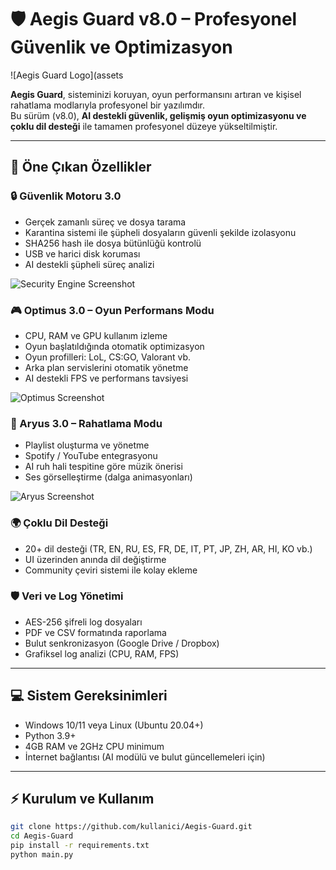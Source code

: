 # 🛡️ Aegis Guard v8.0 – Profesyonel Güvenlik ve Optimizasyon

![Aegis Guard Logo](assets

**Aegis Guard**, sisteminizi koruyan, oyun performansını artıran ve kişisel rahatlama modlarıyla profesyonel bir yazılımdır.  
Bu sürüm (v8.0), **AI destekli güvenlik, gelişmiş oyun optimizasyonu ve çoklu dil desteği** ile tamamen profesyonel düzeye yükseltilmiştir.

---

## 🚀 Öne Çıkan Özellikler

### 🔒 Güvenlik Motoru 3.0
- Gerçek zamanlı süreç ve dosya tarama
- Karantina sistemi ile şüpheli dosyaların güvenli şekilde izolasyonu
- SHA256 hash ile dosya bütünlüğü kontrolü
- USB ve harici disk koruması
- AI destekli şüpheli süreç analizi

![Security Engine Screenshot](assets/screenshots/security.png)

### 🎮 Optimus 3.0 – Oyun Performans Modu
- CPU, RAM ve GPU kullanım izleme
- Oyun başlatıldığında otomatik optimizasyon
- Oyun profilleri: LoL, CS:GO, Valorant vb.
- Arka plan servislerini otomatik yönetme
- AI destekli FPS ve performans tavsiyesi

![Optimus Screenshot](assets/screenshots/optimus.png)

### 🌌 Aryus 3.0 – Rahatlama Modu
- Playlist oluşturma ve yönetme
- Spotify / YouTube entegrasyonu
- AI ruh hali tespitine göre müzik önerisi
- Ses görselleştirme (dalga animasyonları)

![Aryus Screenshot](assets/screenshots/aryus.png)

### 🌍 Çoklu Dil Desteği
- 20+ dil desteği (TR, EN, RU, ES, FR, DE, IT, PT, JP, ZH, AR, HI, KO vb.)
- UI üzerinden anında dil değiştirme
- Community çeviri sistemi ile kolay ekleme

### 🛡️ Veri ve Log Yönetimi
- AES-256 şifreli log dosyaları
- PDF ve CSV formatında raporlama
- Bulut senkronizasyon (Google Drive / Dropbox)
- Grafiksel log analizi (CPU, RAM, FPS)

---

## 💻 Sistem Gereksinimleri
- Windows 10/11 veya Linux (Ubuntu 20.04+)
- Python 3.9+
- 4GB RAM ve 2GHz CPU minimum
- İnternet bağlantısı (AI modülü ve bulut güncellemeleri için)

---

## ⚡ Kurulum ve Kullanım
```bash
git clone https://github.com/kullanici/Aegis-Guard.git
cd Aegis-Guard
pip install -r requirements.txt
python main.py
